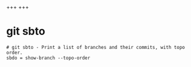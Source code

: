 +++
+++

# git sbto

```gitconfig
# git sbto - Print a list of branches and their commits, with topo order.
sbdo = show-branch --topo-order
```

